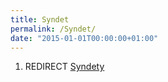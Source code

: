 ```yaml
---
title: Syndet
permalink: /Syndet/
date: "2015-01-01T00:00:00+01:00"
---
```


1.  REDIRECT [Syndety](/atopedia/Syndety "wikilink")
